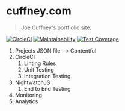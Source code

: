 # cuffney.com

> Joe Cuffney's portfiolio site.

[![CircleCI](https://circleci.com/gh/jwc2790/cuffney.com.svg?style=svg)](https://circleci.com/gh/jwc2790/cuffney.com)
[![Maintainability](https://api.codeclimate.com/v1/badges/38e97723b5dda025cc10/maintainability)](https://codeclimate.com/github/jwc2790/cuffney.com/maintainability)
[![Test Coverage](https://api.codeclimate.com/v1/badges/38e97723b5dda025cc10/test_coverage)](https://codeclimate.com/github/jwc2790/cuffney.com/test_coverage)

1. Projects JSON file --> Contentful
2. CircleCI
   1. Linting Rules
   2. Unit Testing
   3. Integration Testing
3. NightwatchJS 
   1. End to End Testing
4. Monitoring
5. Analytics